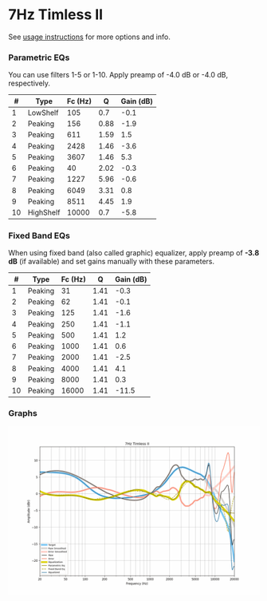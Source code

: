 # 7Hz Timless II
See [usage instructions](https://github.com/jaakkopasanen/AutoEq#usage) for more options and info.

### Parametric EQs
You can use filters 1-5 or 1-10. Apply preamp of -4.0 dB or -4.0 dB, respectively.

|   # | Type      |   Fc (Hz) |    Q |   Gain (dB) |
|-----|-----------|-----------|------|-------------|
|   1 | LowShelf  |       105 | 0.7  |        -0.1 |
|   2 | Peaking   |       156 | 0.88 |        -1.9 |
|   3 | Peaking   |       611 | 1.59 |         1.5 |
|   4 | Peaking   |      2428 | 1.46 |        -3.6 |
|   5 | Peaking   |      3607 | 1.46 |         5.3 |
|   6 | Peaking   |        40 | 2.02 |        -0.3 |
|   7 | Peaking   |      1227 | 5.96 |        -0.6 |
|   8 | Peaking   |      6049 | 3.31 |         0.8 |
|   9 | Peaking   |      8511 | 4.45 |         1.9 |
|  10 | HighShelf |     10000 | 0.7  |        -5.8 |

### Fixed Band EQs
When using fixed band (also called graphic) equalizer, apply preamp of **-3.8 dB** (if available) and set gains manually with these parameters.

|   # | Type    |   Fc (Hz) |    Q |   Gain (dB) |
|-----|---------|-----------|------|-------------|
|   1 | Peaking |        31 | 1.41 |        -0.3 |
|   2 | Peaking |        62 | 1.41 |        -0.1 |
|   3 | Peaking |       125 | 1.41 |        -1.6 |
|   4 | Peaking |       250 | 1.41 |        -1.1 |
|   5 | Peaking |       500 | 1.41 |         1.2 |
|   6 | Peaking |      1000 | 1.41 |         0.6 |
|   7 | Peaking |      2000 | 1.41 |        -2.5 |
|   8 | Peaking |      4000 | 1.41 |         4.1 |
|   9 | Peaking |      8000 | 1.41 |         0.3 |
|  10 | Peaking |     16000 | 1.41 |       -11.5 |

### Graphs
![](./7Hz%20Timless%20II.png)
